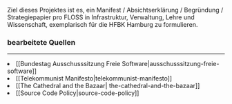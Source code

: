 Ziel dieses Projektes ist es, ein Manifest / Absichtserklärung / Begründung / Strategiepapier pro FLOSS in Infrastruktur, Verwaltung, Lehre und Wissenschaft, exemplarisch für die HFBK Hamburg zu formulieren.

<h3> bearbeitete Quellen </h3>
<hr>
<li>[[Bundestag Ausschusssitzung Freie Software|ausschusssitzung-freie-software]]
<li>[[Telekommunist Manifesto|telekommunist-manifesto]]
<li>[[The Cathedral and the Bazaar| the-cathedral-and-the-bazaar]]
<li>[[Source Code Policy|source-code-policy]]